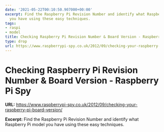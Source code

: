 ```yaml
---
date: '2021-05-22T00:10:50.907000+00:00'
excerpt: Find the Raspberry Pi Revision Number and identify what Raspberry Pi model
  you have using these easy techniques.
tags:
- raspi
- model
title: Checking Raspberry Pi Revision Number & Board Version - Raspberry Pi Spy
type: drop
url: https://www.raspberrypi-spy.co.uk/2012/09/checking-your-raspberry-pi-board-version/
---
```


# Checking Raspberry Pi Revision Number & Board Version - Raspberry Pi Spy

**URL:** https://www.raspberrypi-spy.co.uk/2012/09/checking-your-raspberry-pi-board-version/

**Excerpt:** Find the Raspberry Pi Revision Number and identify what Raspberry Pi model you have using these easy techniques.
